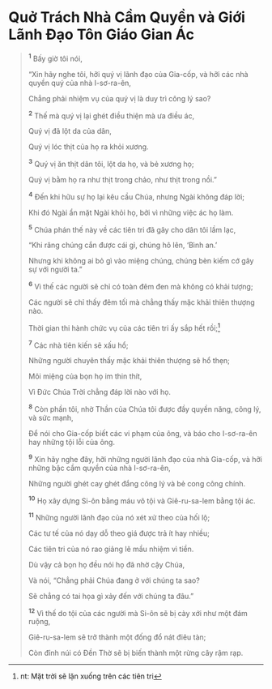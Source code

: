 # Quở Trách Nhà Cầm Quyền và Giới Lãnh Ðạo Tôn Giáo Gian Ác

> <sup><b>1</b></sup> Bấy giờ tôi nói,
> 
> “Xin hãy nghe tôi, hỡi quý vị lãnh đạo của Gia-cốp, và hỡi các nhà quyền quý của nhà I-sơ-ra-ên,
> 
> Chẳng phải nhiệm vụ của quý vị là duy trì công lý sao?
> 
> <sup><b>2</b></sup> Thế mà quý vị lại ghét điều thiện mà ưa điều ác,
> 
> Quý vị đã lột da của dân,
> 
> Quý vị lóc thịt của họ ra khỏi xương.
> 
> <sup><b>3</b></sup> Quý vị ăn thịt dân tôi, lột da họ, và bẻ xương họ;
> 
> Quý vị bằm họ ra như thịt trong chảo, như thịt trong nồi.”
>
> <sup><b>4</b></sup> Ðến khi hữu sự họ lại kêu cầu Chúa, nhưng Ngài không đáp lời;
> 
> Khi đó Ngài ẩn mặt Ngài khỏi họ, bởi vì những việc ác họ làm.
>
> <sup><b>5</b></sup> Chúa phán thế này về các tiên tri đã gây cho dân tôi lầm lạc,
> 
> “Khi răng chúng cắn được cái gì, chúng hô lên, ‘Bình an.’
> 
> Nhưng khi không ai bỏ gì vào miệng chúng, chúng bèn kiếm cớ gây sự với người ta.”
>
> <sup><b>6</b></sup> Vì thế các người sẽ chỉ có toàn đêm đen mà không có khải tượng;
> 
> Các người sẽ chỉ thấy đêm tối mà chẳng thấy mặc khải thiên thượng nào.
>
> Thời gian thi hành chức vụ của các tiên tri ấy sắp hết rồi;[^1-0cae82eb-dc4d-4f06-a955-69c29de0d1fe]
> 
> <sup><b>7</b></sup> Các nhà tiên kiến sẽ xấu hổ;
> 
> Những người chuyên thấy mặc khải thiên thượng sẽ hổ thẹn;
> 
> Môi miệng của bọn họ im thin thít,
> 
> Vì Ðức Chúa Trời chẳng đáp lời nào với họ.
> 
> <sup><b>8</b></sup> Còn phần tôi, nhờ Thần của Chúa tôi được đầy quyền năng, công lý, và sức mạnh,
> 
> Ðể nói cho Gia-cốp biết các vi phạm của ông, và báo cho I-sơ-ra-ên hay những tội lỗi của ông.
>
> <sup><b>9</b></sup> Xin hãy nghe đây, hỡi những người lãnh đạo của nhà Gia-cốp, và hỡi những bậc cầm quyền của nhà I-sơ-ra-ên,
> 
> Những người ghét cay ghét đắng công lý và bẻ cong công chính.
> 
> <sup><b>10</b></sup> Họ xây dựng Si-ôn bằng máu vô tội và Giê-ru-sa-lem bằng tội ác.
> 
> <sup><b>11</b></sup> Những người lãnh đạo của nó xét xử theo của hối lộ;
> 
> Các tư tế của nó dạy dỗ theo giá được trả ít hay nhiều;
> 
> Các tiên tri của nó rao giảng lẽ mầu nhiệm vì tiền.
> 
> Dù vậy cả bọn họ đều nói họ đã nhờ cậy Chúa,
> 
> Và nói, “Chẳng phải Chúa đang ở với chúng ta sao?
> 
> Sẽ chẳng có tai họa gì xảy đến với chúng ta đâu.”
> 
> <sup><b>12</b></sup> Vì thế do tội của các người mà Si-ôn sẽ bị cày xới như một đám ruộng,
> 
> Giê-ru-sa-lem sẽ trở thành một đống đổ nát điêu tàn;
> 
> Còn đỉnh núi có Ðền Thờ sẽ bị biến thành một rừng cây rậm rạp.

[^1-0cae82eb-dc4d-4f06-a955-69c29de0d1fe]: nt: Mặt trời sẽ lặn xuống trên các tiên tri